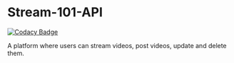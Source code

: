 # Stream-101-API

[![Codacy Badge](https://api.codacy.com/project/badge/Grade/0da05e2795534f81851535d1889addd2)](https://app.codacy.com/gh/WycliffeMuchumi/Stream-101-API?utm_source=github.com&utm_medium=referral&utm_content=WycliffeMuchumi/Stream-101-API&utm_campaign=Badge_Grade_Settings)

A platform where users can stream videos, post videos, update and delete them.
